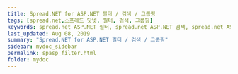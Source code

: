 ```yaml
---
title: Spread.NET for ASP.NET 필터 / 검색 / 그룹핑
tags: [spread.net,스프레드 닷넷, 필터, 검색, 그룹핑]
keywords: spread.net ASP.NET 필터, spread.net ASP.NET 검색, spread.net ASP.NET 그룹핑, 스프레드 닷넷
last_updated: Aug 08, 2019
summary: "Spread.NET for ASP.NET 필터 / 검색 / 그룹핑"
sidebar: mydoc_sidebar
permalink: spasp_filter.html
folder: mydoc
---
```



